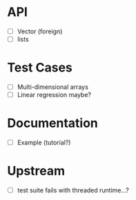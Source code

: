 # API
- [ ] Vector (foreign)
- [ ] lists
# Test Cases
- [ ] Multi-dimensional arrays
- [ ] Linear regression maybe?
# Documentation
- [ ] Example (tutorial?)
# Upstream
- [ ] test suite fails with threaded runtime...?
